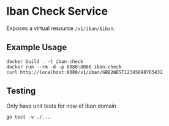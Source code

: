 # Iban Check Service

Exposes a virtual resource `/v1/iban/$iban`. 

## Example Usage
```
docker build . -t iban-check
docker run --rm -d -p 8080:8080 iban-check
curl http://localhost:8080/v1/iban/GB82WEST12345698765432
```

## Testing
Only have unit tests for now of iban domain
```
go test -v ./...
```
